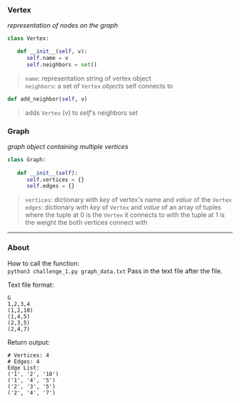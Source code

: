 ### Vertex

*representation of nodes on the graph*


```python
class Vertex:

   def __init__(self, v):
      self.name = v
      self.neighbors = set()
```
> `name`: representation string of vertex object\
> `neighbors`: a set of `Vertex` *objects* self connects to


```python
def add_neighbor(self, v)
```
> adds `Vertex` (v) to *self*'s neighbors set


### Graph

*graph object containing multiple vertices*

```python
class Graph:
   
   def __init__(self):
      self.vertices = {}
      self.edges = {}
```
> `vertices`: dictionary with *key* of vertex's name and *value* of the `Vertex` \
> `edges`: dictionary with *key* of `Vertex` and *value* of an array of tuples where the tuple at 0 is the `Vertex` it connects to with the tuple at 1 is the weight the both vertices connect with

---

### About

How to call the function:\
`python3 challenge_1.py graph_data.txt` 
Pass in the text file after the file.

Text file format:
```
G
1,2,3,4
(1,2,10)
(1,4,5)
(2,3,5)
(2,4,7)
```

Return output:
```
# Vertices: 4
# Edges: 4
Edge List:
('1', '2', '10')
('1', '4', '5')
('2', '3', '5')
('2', '4', '7')
```